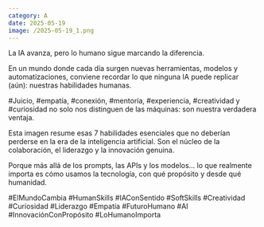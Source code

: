 ```yaml
--- 
category: A 
date: 2025-05-19 
image: /2025-05-19_1.png 
--- 
```


La IA avanza, pero lo humano sigue marcando la diferencia.

En un mundo donde cada día surgen nuevas herramientas, modelos y automatizaciones, conviene recordar lo que ninguna IA puede replicar (aún): nuestras habilidades humanas.

#Juicio, #empatía, #conexión, #mentoría, #experiencia, #creatividad y #curiosidad no solo nos distinguen de las máquinas: son nuestra verdadera ventaja.

Esta imagen resume esas 7 habilidades esenciales que no deberían perderse en la era de la inteligencia artificial. Son el núcleo de la colaboración, el liderazgo y la innovación genuina.

Porque más allá de los prompts, las APIs y los modelos… lo que realmente importa es cómo usamos la tecnología, con qué propósito y desde qué humanidad.

#ElMundoCambia #HumanSkills #IAConSentido #SoftSkills #Creatividad #Curiosidad #Liderazgo #Empatía #FuturoHumano #AI #InnovaciónConPropósito #LoHumanoImporta